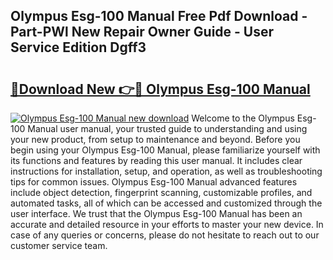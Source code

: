 ## Olympus Esg-100 Manual Free Pdf Download - Part-PWl New Repair Owner Guide - User Service Edition Dgff3

# <h2><a href="http://cf18833.oget.top/?id=Olympus+Esg-100+Manual">🔗Download New 👉🔴 Olympus Esg-100 Manual</a></h2>

[![Olympus Esg-100 Manual new download](https://i.imgur.com/5g1atiW.png)](http://cf18833.oget.top/?id=Olympus+Esg-100+Manual)
Welcome to the Olympus Esg-100 Manual user manual, your trusted guide to understanding and using your new product, from setup to maintenance and beyond. Before you begin using your Olympus Esg-100 Manual, please familiarize yourself with its functions and features by reading this user manual. It includes clear instructions for installation, setup, and operation, as well as troubleshooting tips for common issues. Olympus Esg-100 Manual advanced features include object detection, fingerprint scanning, customizable profiles, and automated tasks, all of which can be accessed and customized through the user interface. We trust that the Olympus Esg-100 Manual has been an accurate and detailed resource in your efforts to master your new device. In case of any queries or concerns, please do not hesitate to reach out to our customer service team.
